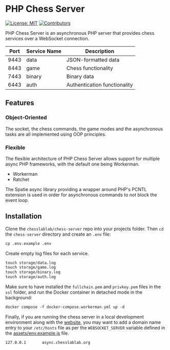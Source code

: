 # PHP Chess Server

[![License: MIT](https://img.shields.io/badge/License-MIT-blue.svg)](https://opensource.org/license/mit/)
[![Contributors](https://img.shields.io/github/contributors/chesslablab/chess-server)](https://github.com/chesslablab/chess-server/graphs/contributors)

PHP Chess Server is an asynchronous PHP server that provides chess services over a WebSocket connection.

| Port | Service Name | Description |
| ---- | ------------ | ----------- |
| 9443 | data | JSON-formatted data |
| 8443 | game | Chess functionality |
| 7443 | binary | Binary data |
| 6443 | auth | Authentication functionality |

## Features

### Object-Oriented

The socket, the chess commands, the game modes and the asynchronous tasks are all implemented using OOP principles.

### Flexible

The flexible architecture of PHP Chess Server allows support for multiple async PHP frameworks, with the default one being Workerman.

- Workerman
- Ratchet

The Spatie async library providing a wrapper around PHP's PCNTL extension is used in order for asynchronous commands to not block the event loop.

## Installation

Clone the `chesslablab/chess-server` repo into your projects folder. Then `cd` the `chess-server` directory and create an `.env` file:

```txt
cp .env.example .env
```

Create empty log files for each service.

```txt
touch storage/data.log
touch storage/game.log
touch storage/binary.log
touch storage/auth.log
```

Make sure to have installed the `fullchain.pem` and `privkey.pem` files in the `ssl` folder, and run the Docker container in detached mode in the background:

```txt
docker compose -f docker-compose.workerman.yml up -d
```

Finally, if you are running the chess server in a local development environment along with the [website](https://github.com/chesslablab/website), you may want to add a domain name entry to your `/etc/hosts` file as per the `WEBSOCKET_SERVER` variable defined in the [assets/env.example.js](https://github.com/chesslablab/website/blob/main/assets/env.example.js) file.

```txt
127.0.0.1       async.chesslablab.org
```
